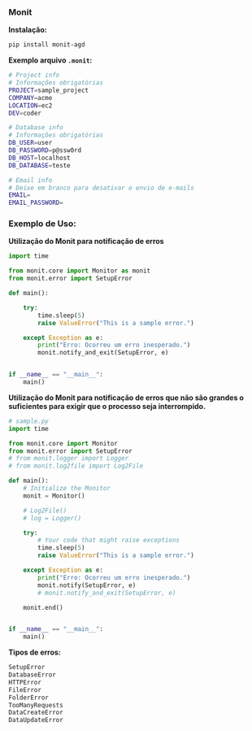 ### Monit

**Instalação:**
```bash
pip install monit-agd
```
**Exemplo arquivo `.monit`:**
```bash
# Project info
# Informações obrigatórias
PROJECT=sample_project
COMPANY=acme
LOCATION=ec2
DEV=coder

# Database info
# Informações obrigatórias
DB_USER=user
DB_PASSWORD=p@ssw0rd
DB_HOST=localhost
DB_DATABASE=teste

# Email info
# Deixe em branco para desativar o envio de e-mails
EMAIL=
EMAIL_PASSWORD=
```
### Exemplo de Uso:

**Utilização do Monit para notificação de erros**
```python
import time

from monit.core import Monitor as monit
from monit.error import SetupError

def main():

    try:
        time.sleep(5)
        raise ValueError("This is a sample error.")

    except Exception as e:
        print("Erro: Ocorreu um erro inesperado.")
        monit.notify_and_exit(SetupError, e)


if __name__ == "__main__":
    main()
```

**Utilização do Monit para notificação de erros que
não são grandes o suficientes para exigir que o
processo seja interrompido.**

```Python
# sample.py
import time

from monit.core import Monitor
from monit.error import SetupError
# from monit.logger import Logger
# from monit.log2file import Log2File

def main():
    # Initialize the Monitor
    monit = Monitor()

    # Log2File()
    # log = Logger()

    try:
        # Your code that might raise exceptions
        time.sleep(5)
        raise ValueError("This is a sample error.")

    except Exception as e:
        print("Erro: Ocorreu um erro inesperado.")
        monit.notify(SetupError, e)
        # monit.notify_and_exit(SetupError, e)

    monit.end()


if __name__ == "__main__":
    main()
```
**Tipos de erros:**
```bash
SetupError
DatabaseError
HTTPError
FileError
FolderError
TooManyRequests
DataCreateError
DataUpdateError

```
